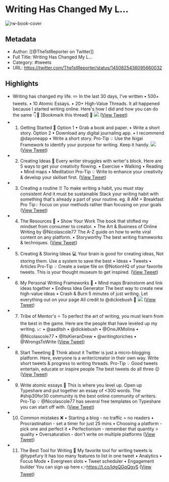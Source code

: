 # Writing Has Changed My L...

![rw-book-cover](https://pbs.twimg.com/profile_images/1448840681842167810/e1ejnneS.jpg)

## Metadata
- Author: [[@The1stReporter on Twitter]]
- Full Title: Writing Has Changed My L...
- Category: #tweets
- URL: https://twitter.com/The1stReporter/status/1450825436095660032

## Highlights
- Writing has changed my life. ✏️
  In the last 30 days, I've written
  • 500+ tweets.
  • 10 Atomic Essays.
  • 20+ High-Value Threads.
  It all happened because I started writing online.
  Here's how I did and how you can do the same 👇🧵
  [Bookmark this thread] 📕 
  ![](https://pbs.twimg.com/media/FCJeCgQVQAUDNDz.jpg) ([View Tweet](https://twitter.com/The1stReporter/status/1450825436095660032))
- 1. Getting Started 📄
  Option 1
  • Grab a book and paper.
  • Write a short story.
  Option 2
  • Download any digital journaling app.
  • I recommend @dayoneapp
  • Write a short story.
  Pro-Tip 💡
  Use the Ikigai Framework to identify your purpose for writing. Keep it handy. 
  ![](https://pbs.twimg.com/media/FCJeDRWVcAscJLH.png) ([View Tweet](https://twitter.com/The1stReporter/status/1450825441661505550))
- 2. Creating Ideas 🚶
  Every writer struggles with writer's block.
  Here are 5 ways to get your creativity flowing.
  • Exercise
  • Walking
  • Reading
  • Mind maps
  • Meditation
  Pro-Tip 💡
  Write to enhance your creativity & develop your skillset first. ([View Tweet](https://twitter.com/The1stReporter/status/1450825443788025865))
- 3. Creating a routine ⏰
  To make writing a habit, you must stay consistent
  And it must be sustainable
  Stack your writing habit with something that's already a part of your routine.
  eg. 8 AM + Breakfast
  Pro Tip💡
  Focus on your methods rather than focusing on your goals ([View Tweet](https://twitter.com/The1stReporter/status/1450825445134376961))
- 4. The Resources 📕
  • Show Your Work
  The book that shifted my mindset from consumer to creator.
  • The Art & Business of Online Writing by @Nicolascole77
  The A-Z guide on how to write viral content on any platform.
  • Storyworthy
  The best writing frameworks & techniques. ([View Tweet](https://twitter.com/The1stReporter/status/1450825446308777995))
- 5. Creating & Storing Ideas 💻
  Your brain is good for creating ideas,
  Not storing them.
  Use a system to save the best
  • Ideas
  • Tweets
  • Articles
  Pro-Tip 💡
  Create a swipe file on @NotionHQ of your favorite tweets. This is your thought museum to get inspired. ([View Tweet](https://twitter.com/The1stReporter/status/1450825447554502661))
- 6. My Personal Writing Frameworks 🧠
  • Mind maps
  Brainstorm and link ideas together
  • Endless Idea Generator
  The best way to create new high-value ideas • Crash & Burn
  5 minutes of just writing. Let everything out on your page
  All credit to @dickiebush 🚢 
  ![](https://pbs.twimg.com/media/FCJeD0OVQAMfA80.jpg) ([View Tweet](https://twitter.com/The1stReporter/status/1450825451979501575))
- 7. Tribe of Mentor's ⭐
  To perfect the art of writing, you must learn from the best in the game.
  Here are the people that have leveled up my writing. 📈
  • @aaditsh
  • @dickiebush
  • @OneJKMolina
  • @Nicolascole77
  • @ItsKieranDrew
  • @writingtoriches
  • @WrongsToWrite ([View Tweet](https://twitter.com/The1stReporter/status/1450825453657210886))
- 8. Start Tweeting 🐥
  Think about it
  Twitter is just a micro-blogging platform.
  Here, everyone is a writer/creator in their own way.
  Write short tweets & progress to writing threads.
  Pro-Tip 💡
  Good tweets entertain, educate or inspire people
  The best tweets do all three 😉 ([View Tweet](https://twitter.com/The1stReporter/status/1450825454806441986))
- 9. Write atomic essays 🚀
  This is where you level up.
  Open up Typeshare and put together an essay of <300 words.
  The #ship30for30 community is the best online community of writers.
  Pro-Tip 💡
  @Nicolascole77 has several free templates on Typeshare you can start off with. ([View Tweet](https://twitter.com/The1stReporter/status/1450825455934722060))
- 10. Common mistakes ❌
  • Starting a blog - no traffic = no readers
  • Procrastination - set a timer for just 25 mins
  • Choosing a platform - pick one and perfect it
  • Perfectionism - remember that quantity > quality
  • Oversaturation - don't write on multiple platforms ([View Tweet](https://twitter.com/The1stReporter/status/1450825457171976201))
- 11. The Best Tool for Writing 🔧
  My favorite tool for writing tweets is @hypefury
  It has too many features to list in one tweet
  • Analytics
  • Focus Mode
  • Evergreen slots
  • Tweet scheduler
  • Engagement builder
  You can sign up here 👉https://t.co/IdgQGqQgyS ([View Tweet](https://twitter.com/The1stReporter/status/1450825458291904524))
